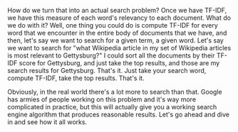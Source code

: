How do we turn that into an actual search problem? Once we have TF-IDF, we have this measure of each word's relevancy to each document. What do we do with it? Well, one thing you could do is compute TF-IDF for every word that we encounter in the entire body of documents that we have, and then, let's say we want to search for a given term, a given word. Let's say we want to search for "what Wikipedia article in my set of Wikipedia articles is most relevant to Gettysburg?" I could sort all the documents by their TF-IDF score for Gettysburg, and just take the top results, and those are my search results for Gettysburg. That's it. Just take your search word, compute TF-IDF, take the top results. That's it.

Obviously, in the real world there's a lot more to search than that. Google has armies of people working on this problem and it's way more complicated in practice, but this will actually give you a working search engine algorithm that produces reasonable results. Let's go ahead and dive in and see how it all works.
